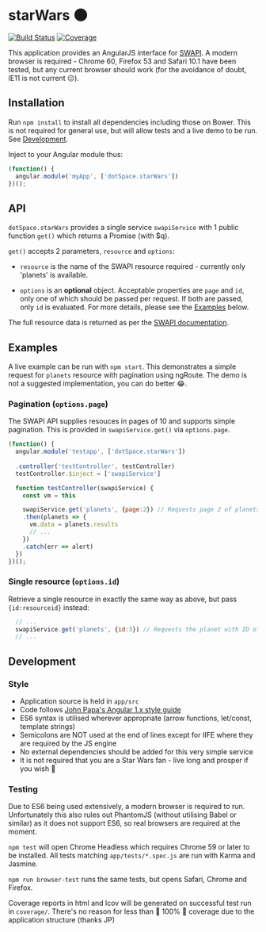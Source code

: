 # starWars 🌑

[![Build Status](https://travis-ci.org/underscoredotspace/starwars.svg?branch=master)](https://travis-ci.org/underscoredotspace/starwars) [![Coverage](https://coveralls.io/repos/github/underscoredotspace/starwars/badge.svg?branch=master)](https://coveralls.io/github/underscoredotspace/starwars?branch=master)

This application provides an AngularJS interface for [SWAPI](https://swapi.co). A modern browser is required - Chrome 60, Firefox 53 and Safari 10.1 have been tested, but any current browser should work (for the avoidance of doubt, IE11 is not current 😐). 

## Installation

Run `npm install` to install all dependencies including those on Bower. This is not required for general use, but will allow tests and a live demo to be run. See [Development](#development). 

Inject to your Angular module thus:

````javascript
(function() {
  angular.module('myApp', ['dotSpace.starWars'])
})();
````

## API

`dotSpace.starWars` provides a single service `swapiService` with 1 public function `get()` which returns a Promise (with $q). 

`get()` accepts 2 parameters, `resource` and `options`: 

- `resource` is the name of the SWAPI resource required - currently only 'planets' is available. 

- `options` is an **optional** object. Acceptable properties are `page` and `id`, only one of which should be passed per request. If both are passed, only `id` is evaluated. For more details, please see the [Examples](#examples) below. 

The full resource data is returned as per the [SWAPI documentation](http://swapi.co/documentation#planets). 

## Examples

A live example can be run with `npm start`. This demonstrates a simple request for `planets` resource with pagination using ngRoute. The demo is not a suggested implementation, you can do better 😂. 

### Pagination (`options.page`)

The SWAPI API supplies resouces in pages of 10 and supports simple pagination. This is provided in `swapiService.get()` via `options.page`. 

```javascript
(function() {
  angular.module('testapp', ['dotSpace.starWars'])
  
  .controller('testController', testController)
  testController.$inject = ['swapiService']

  function testController(swapiService) {
    const vm = this

    swapiService.get('planets', {page:2}) // Requests page 2 of planets resource
    .then(planets => {
      vm.data = planets.results
      // ...
    })
    .catch(err => alert)
  })
})();
```

### Single resource (`options.id`)

Retrieve a single resource in exactly the same way as above, but pass `{id:resourceid}` instead: 

```javascript
  // ...
  swapiService.get('planets', {id:3}) // Requests the planet with ID of 3
  // ...
```

## Development

### Style

- Application source is held in `app/src`
- Code follows [John Papa's Angular 1.x style guide](https://github.com/johnpapa/angular-styleguide/tree/master/a1)
- ES6 syntax is utilised wherever appropriate (arrow functions, let/const, template strings)
- Semicolons are NOT used at the end of lines except for IIFE where they are required by the JS engine
- No external dependencies should be added for this very simple service
- It is not required that you are a Star Wars fan - live long and prosper if you wish 🖖

### Testing

Due to ES6 being used extensively, a modern browser is required to run. Unfortunately this also rules out PhantomJS (without utilising Babel or similar) as it does not support ES6, so real browsers are required at the moment. 

`npm test` will open Chrome Headless which requires Chrome 59 or later to be installed. All tests matching `app/tests/*.spec.js` are run with Karma and Jasmine. 

`npm run browser-test` runs the same tests, but opens Safari, Chrome and Firefox. 

Coverage reports in html and lcov will be generated on successful test run in `coverage/`. There's no reason for less than 🌟 100% 🌟 coverage due to the application structure (thanks JP)